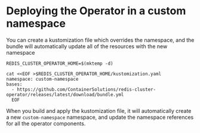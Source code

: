 # Deploying the Operator in a custom namespace

You can create a kustomization file which overrides the namespace, 
and the bundle will automatically update all of the resources with the new namespace

```shell
REDIS_CLUSTER_OPERATOR_HOME=$(mktemp -d)

cat <<EOF >$REDIS_CLUSTER_OPERATOR_HOME/kustomization.yaml
namespace: custom-namespace
bases:
  - https://github.com/ContainerSolutions/redis-cluster-operator/releases/latest/download/bundle.yml
  EOF
```

When you build and apply the kustomization file, it will automatically create a new `custom-namespace` namespace, 
and update the namespace references for all the operator components.
